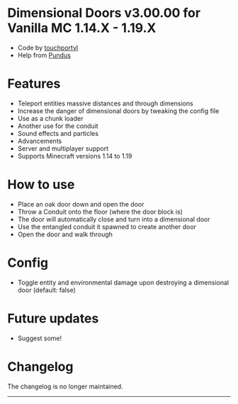 # Dimensional Doors v3.00.00 for Vanilla MC 1.14.X - 1.19.X
- Code by [touchportyl](https://github.com/touchportyl/)
- Help from [Pundus](https://github.com/pundus/)

# Features
- Teleport entities massive distances and through dimensions
- Increase the danger of dimensional doors by tweaking the config file
- Use as a chunk loader
- Another use for the conduit
- Sound effects and particles
- Advancements
- Server and multiplayer support
- Supports Minecraft versions 1.14 to 1.19

# How to use
- Place an oak door down and open the door
- Throw a Conduit onto the floor (where the door block is)
- The door will automatically close and turn into a dimensional door
- Use the entangled conduit it spawned to create another door
- Open the door and walk through

# Config
- Toggle entity and environmental damage upon destroying a dimensional door (default: false)

# Future updates
- Suggest some!

# Changelog
The changelog is no longer maintained.


---
